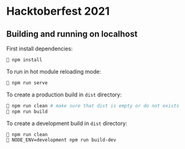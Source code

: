 # Hacktoberfest 2021

## Building and running on localhost

First install dependencies:

```sh
🐧 npm install
```

To run in hot module reloading mode:

```sh
🐧 npm run serve
```

To create a production build in `dist` directory:

```sh
🐧 npm run clean # make sure that dist is empty or do not exists
🐧 npm run build
```

To create a development build in `dist` directory:

```sh 
🐧 npm run clean
🐧 NODE_ENV=development npm run build-dev
```
